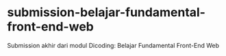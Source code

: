 # submission-belajar-fundamental-front-end-web
Submission akhir dari modul Dicoding: Belajar Fundamental Front-End Web
